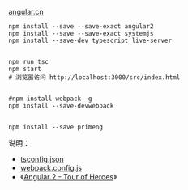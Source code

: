 


[angular.cn](https://angular.cn/)

```
npm install --save --save-exact angular2
npm install --save --save-exact systemjs
npm install --save-dev typescript live-server


npm run tsc
npm start
# 浏览器访问 http://localhost:3000/src/index.html


#npm install webpack -g
npm install --save-devwebpack 


npm install --save primeng
```


说明：


* [tsconfig.json](http://www.typescriptlang.org/docs/handbook/tsconfig-json.html)
* [webpack.config.js](https://webpack.js.org/configuration/)
* 《[Angular 2 - Tour of Heroes](https://github.com/johnpapa/angular2-tour-of-heroes)》
